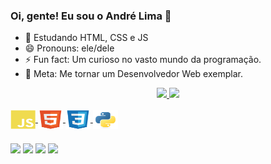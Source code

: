 ### Oi, gente! Eu sou o André Lima 👋

- 🌱 Estudando HTML, CSS e JS
- 😄 Pronouns: ele/dele
- ⚡ Fun fact: Um curioso no vasto mundo da programação.
- 🥇 Meta: Me tornar um Desenvolvedor Web exemplar.
<div align="center">
  <a href="https://app.rocketseat.com.br/me/andre-luis-couto-de-lima-05140">
  <img height="180em" src="https://github-readme-stats.vercel.app/api?username=Decoollima&show_icons=true&theme=merko&include_all_commits=true&count_private=true"/>
  <img height="180em" src="https://github-readme-stats.vercel.app/api/top-langs/?username=Decoollima&layout=compact&langs_count=7&theme=merko"/>
</div>
<div style="display: inline_block"><br>
  <img align="center" alt="Deco-JS" height="30" width="40" src="https://raw.githubusercontent.com/devicons/devicon/master/icons/javascript/javascript-plain.svg">
  <img align="center" alt="Deco-HTML" height="30" width="40" src="https://raw.githubusercontent.com/devicons/devicon/master/icons/html5/html5-original.svg">
  <img align="center" alt="Deco-CSS" height="30" width="40" src="https://raw.githubusercontent.com/devicons/devicon/master/icons/css3/css3-original.svg">
  <img align="center" alt="Deco-Python" height="30" width="40" src="https://raw.githubusercontent.com/devicons/devicon/master/icons/python/python-original.svg">
</div>
  
  ###
  
<div> 
  <a href="https://www.youtube.com/channel/UCqx6JdmAvZLVwTRjheKLhHg" target="_blank"><img src="https://img.shields.io/badge/YouTube-FF0000?style=for-the-badge&logo=youtube&logoColor=white"></a>
  <a href="https://www.instagram.com/decoo_llima/" target="_blank"><img src="https://img.shields.io/badge/-Instagram-%23E4405F?style=for-the-badge&logo=instagram&logoColor=white"></a>
  <a href = "mailto:decoollima@gmail.com"><img src="https://img.shields.io/badge/-Gmail-%23333?style=for-the-badge&logo=gmail&logoColor=white"></a>
  <a href="https://www.linkedin.com/in/andr%C3%A9-lima-655831225/" target="_blank"><img src="https://img.shields.io/badge/-LinkedIn-%230077B5?style=for-the-badge&logo=linkedin&logoColor=white"></a> 
</div>
